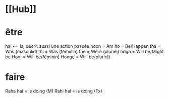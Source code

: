 # [[Hub]]

# être

hai ~= Is, décrit aussi une action passée
hoon = Am
ho = Be/Happen
tha = Was (masculin)
thi = Was (féminin)
the = Were (pluriel)
hoga = Will be/Might be
Hogi = Will be(féminin)
Honge = Will be(pluriel)

# faire

Raha hai = is doing (M)
Rahi hai = is doing (Fx)